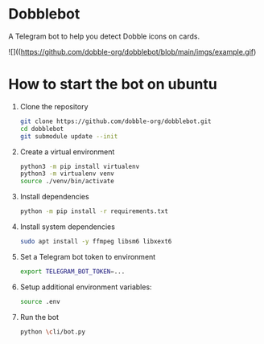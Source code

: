 # Dobblebot
A Telegram bot to help you detect Dobble icons on cards.

![]((https://github.com/dobble-org/dobblebot/blob/main/imgs/example.gif)

# How to start the bot on ubuntu 
1. Clone the repository
   ```bash
   git clone https://github.com/dobble-org/dobblebot.git
   cd dobblebot
   git submodule update --init
   ```
1. Create a virtual environment
   ```bash
   python3 -m pip install virtualenv
   python3 -m virtualenv venv
   source ./venv/bin/activate
   ```
1. Install dependencies
   ```bash
   python -m pip install -r requirements.txt
   ```
1. Install system dependencies
   ```bash
   sudo apt install -y ffmpeg libsm6 libxext6 
   ```
1. Set a Telegram bot token to environment 
   ```bash
   export TELEGRAM_BOT_TOKEN=...
   ```
1. Setup additional environment variables:
   ```bash
   source .env
   ```
1. Run the bot 
   ```bash
   python \cli/bot.py
   ```
